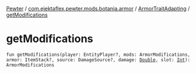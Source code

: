 [Pewter](../../index.md) / [com.ejektaflex.pewter.mods.botania.armor](../index.md) / [ArmorTraitAdapting](index.md) / [getModifications](./get-modifications.md)

# getModifications

`fun getModifications(player: EntityPlayer?, mods: ArmorModifications, armor: ItemStack?, source: DamageSource?, damage: `[`Double`](https://kotlinlang.org/api/latest/jvm/stdlib/kotlin/-double/index.html)`, slot: `[`Int`](https://kotlinlang.org/api/latest/jvm/stdlib/kotlin/-int/index.html)`): ArmorModifications`